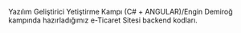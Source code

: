 Yazılım Geliştirici Yetiştirme Kampı (C# + ANGULAR)/Engin Demiroğ  kampında hazırladığımız e-Ticaret Sitesi backend kodları.
